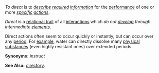 *To direct* is to *[describe](https://github.com/gcassel/Modular-Organization-Terminology/blob/master/terms/description.md) [required](https://github.com/gcassel/Modular-Organization-Terminology/blob/master/terms/requirement.md) [information](https://github.com/gcassel/Modular-Organization-Terminology/blob/master/terms/information.md)* for the [performance](https://github.com/gcassel/Modular-Organization-Terminology/blob/master/terms/perform.md) of one or more *[specific](https://github.com/gcassel/Modular-Organization-Terminology/blob/master/terms/specific.md) [actions](https://github.com/gcassel/Modular-Organization-Terminology/blob/master/terms/action.md)*.  

*Direct* is a [relational trait](https://github.com/gcassel/Modular-Organization-Terminology/blob/master/compound-terms/relational-trait.md) of all [interactions](https://github.com/gcassel/Modular-Organization-Terminology/blob/master/terms/interaction.md) which *do not [develop](https://github.com/gcassel/Modular-Organization-Terminology/blob/master/terms/develop.md) through intermediate [elements](https://github.com/gcassel/Modular-Organization-Terminology/blob/master/terms/element.md)*.
		
Direct actions often seem to occur quickly or instantly, but can occur over any [period](https://github.com/gcassel/Modular-Organization-Terminology/blob/master/terms/period.md).  For [example](https://github.com/gcassel/Modular-Organization-Terminology/blob/master/terms/example.md), water can directly dissolve many [physical](https://github.com/gcassel/Modular-Organization-Terminology/blob/master/terms/physical.md) [substances](https://github.com/gcassel/Modular-Organization-Terminology/blob/master/terms/substance.md) (even highly resistant ones) over extended periods.

**Synonyms:** *instruct*
		
**See Also:** [directory](https://github.com/gcassel/Modular-Organization-Terminology/blob/master/terms/directory.md).
